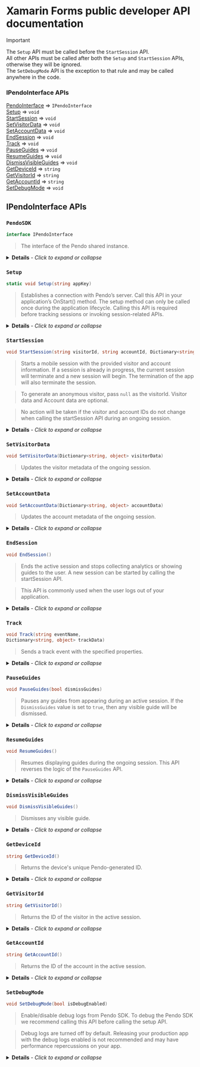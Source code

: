 # Xamarin Forms public developer API documentation

> [!IMPORTANT]
>The `Setup` API must be called before the `StartSession` API. <br> 
> All other APIs must be called after both the `Setup` and `StartSession` APIs, otherwise they will be ignored. <br>
>The `SetDebugMode` API is the exception to that rule and may be called anywhere in the code.

### IPendoInterface APIs
[PendoInterface](#pendointerface) ⇒ `IPendoInterface` <br>
[Setup](#setup) ⇒ `void` <br>
[StartSession](#startsession) ⇒ `void` <br>
[SetVisitorData](#setvisitordata) ⇒ `void` <br>
[SetAccountData](#setaccountdata) ⇒ `void` <br>
[EndSession](#endsession) ⇒ `void` <br>
[Track](#track) ⇒ `void` <br>
[PauseGuides](#pauseguides) ⇒ `void`<br>
[ResumeGuides](#resumeguides) ⇒ `void` <br>
[DismissVisibleGuides](#dismissvisibleguides) ⇒ `void` <br>
[GetDeviceId](#getdeviceid) ⇒ `string` <br>
[GetVisitorId](#getvisitorid) ⇒ `string` <br>
[GetAccountId](#getaccountid) ⇒ `string` <br>
[SetDebugMode](#setdebugmode) ⇒ `void`<br>

## IPendoInterface APIs

### `PendoSDK`

```c# 
interface IPendoInterface
```

>The interface of the Pendo shared instance. 

<details>    <summary> <b>Details</b><i> - Click to expand or collapse</i></summary>

<br>

<b>Example</b>:
    
```c#
using PendoSDKXamarin;

namespace ExampleApp
{
    public partial class App : Application
    {
        private static IPendoInterface pendo = DependencyService.Get<IPendoInterface>();
        
        // the rest of your code

    }
}      
```
</details>

### `Setup`

```c# 
static void Setup(string appKey)
```

>Establishes a connection with Pendo’s server. Call this API in your application’s OnStart() method. The setup method can only be called once during the application lifecycle. Calling this API is required before tracking sessions or invoking session-related APIs. 

<details>    <summary> <b>Details</b><i> - Click to expand or collapse</i></summary>

<br>

<b>Class</b>: PendoInterface
<br><b>Kind</b>: class method
<br>
<b>Returns</b>: void
<br>

| Param  | Type | Description |
| :---: | :---: | :--- |
| appKey | string | The App Key is listed in your Pendo Subscription Settings in App Details |

<b>Example</b>:
    
```c#
pendo.Setup("your.app.key");  
```
</details>


### `StartSession`

```c# 
void StartSession(string visitorId, string accountId, Dictionary<string, object> visitorData, Dictionary<string, object> accountData)
```

>Starts a mobile session with the provided visitor and account information. If a session is already in progress, the current session will terminate and a new session will begin. The termination of the app will also terminate the session.

>To generate an anonymous visitor, pass `null` as the visitorId. Visitor data and Account data are optional.

> No action will be taken if the visitor and account IDs do not change when calling the startSession API during an ongoing session. 
 
<details>    <summary> <b>Details</b><i> - Click to expand or collapse</i></summary>

<br>


<b>Class</b>: PendoInterface
<br><b>Kind</b>: class method
<br>
<b>Returns</b>: void
<br>

| Param  | Type | Description |
| :---: | :---: | :--- |
| visitorId | string | The session visitor ID. For an anonymous visitor set to `null` |
| accountId | string | The session account ID |
| visitorData | Dictionary<string, object> | Additional visitor metadata |
| accountData | Dictionary<string, object> | Additional account metadata |


<b>Example</b>:
    
```c#
var visitorData = new Dictionary<string, object>
{
    { "age", 21 },
    { "country", "USA" }
};

var accountData = new Dictionary<string, object>
{
    { "Tier", 1 },
    { "Size", "Enterprise" }
};

pendo.StartSession("John Doe", "ACME", visitorData, accountData);
```

</details>

### `SetVisitorData`

```c# 
void SetVisitorData(Dictionary<string, object> visitorData)
```

>Updates the visitor metadata of the ongoing session.
  
<details>    <summary> <b>Details</b><i> - Click to expand or collapse</i></summary>

<br>


<b>Class</b>: PendoInterface
<br><b>Kind</b>: class method
<br>
<b>Returns</b>: void
<br>

| Param  | Type | Description |
| :---: | :---: | :--- |
| visitorData | Dictionary<string, object> | The visitor metadata to be updated |


<b>Example</b>:
    
```c#
var visitorData = new Dictionary<string, object>
{
    { "age", 25 },
    { "country", "UK" },
    { "birthday", "01-01-1990" }
};

pendo.SetVisitorData(visitorData);
```

</details>

### `SetAccountData`

```c# 
void SetAccountData(Dictionary<string, object> accountData)
```

>Updates the account metadata of the ongoing session.
  
<details>    <summary> <b>Details</b><i> - Click to expand or collapse</i></summary>

<br>


<b>Class</b>: PendoInterface
<br><b>Kind</b>: class method
<br>
<b>Returns</b>: void
<br>

| Param  | Type | Description |
| :---: | :---: | :--- |
| accountData | Dictionary<string, object> | The account metadata to be updated |


<b>Example</b>:
    
```c#
var accountData = new Dictionary<string, object>
{
    { "Tier", 2 },
    { "size", "Mid-Market" },
    { "signing-date", "01-01-2020" }
};

pendo.SetAccountData(accountData);
```

</details>

### `EndSession`

```c# 
void EndSession()
```

>Ends the active session and stops collecting analytics or showing guides to the user. A new session can be started by calling the startSession API.

>This API is commonly used when the user logs out of your application.


  
<details>    <summary> <b>Details</b><i> - Click to expand or collapse</i></summary>

<br>


<b>Class</b>: PendoInterface
<br><b>Kind</b>: class method
<br>
<b>Returns</b>: void
<br>

<b>Example</b>:
    
```c#
pendo.EndSession(); 
```

</details>

### `Track`

```c#
void Track(string eventName,
Dictionary<string, object> trackData)
```

>Sends a track event with the specified properties.

<details>
<summary> <b>Details</b><i> - Click to expand or collapse</i></summary><br>

<b>Class</b>: PendoInterface<br>
<b>Kind</b>: class method<br>
<b>Returns</b>: void<br>
<br>

| Param  | Type | Description |
| :---: | :---: | :--- |
| eventName | string | The track event name |
| properties | Dictionary<string, object> | Additional metadata to be sent as part of the track event |

<b>Example:</b>

```c#
var trackEventProperties = new Dictionary<string, object>
{
    { "Theme", "Dark Mode" },
};

pendo.Track("App Opened", trackEventProperties);
```
</details>

### `PauseGuides`

```c# 
void PauseGuides(bool dismissGuides)
```

>Pauses any guides from appearing during an active session. If the `DismissGuides` value is set to `true`, then any visible guide will be dismissed.

<details>
<summary> <b>Details</b><i> - Click to expand or collapse</i></summary><br>
<b>Class:</b> PendoInterface<br>
<b>Kind:</b> class method<br>
<b>Returns:</b> void<br>
<br>

| Param  | Type | Description |
| :---: | :---: | :--- |
| dismissGuides | bool | Determines wether the displayed guide, if one is visible, will be dismissed when pausing the display of further guides |

<b>Example:</b>

```c#
pendo.PauseGuides(false);
```
</details>


### `ResumeGuides`

```c# 
void ResumeGuides()
```

>Resumes displaying guides during the ongoing session. This API reverses the logic of the `PauseGuides` API.

<details>
<summary> <b>Details</b><i> - Click to expand or collapse</i></summary><br>
<b>Class:</b> PendoInterface<br>
<b>Kind:</b> class method<br>
<b>Returns:</b> void<br>
<br>
<b>Example:</b>

```c#
Pendo.ResumeGuides();
```
</details>

### `DismissVisibleGuides`

```c# 
void DismissVisibleGuides()
```

>Dismisses any visible guide.

<details>
<summary> <b>Details</b><i> - Click to expand or collapse</i></summary><br>
<b>Class:</b> PendoInterface<br>
<b>Kind:</b> class method<br>
<b>Returns:</b> void<br>
<br>
<b>Example:</b>

```c#
Pendo.DismissVisibleGuides();
```
</details>

### `GetDeviceId`

```c# 
string GetDeviceId()
```

>Returns the device's unique Pendo-generated ID. 

<details>
<summary> <b>Details</b><i> - Click to expand or collapse</i></summary><br>
<b>Class:</b> PendoInterface<br>
<b>Kind:</b> class method<br>
<b>Returns:</b> String<br>
<br>
<b>Example:</b>

```c#
Pendo.GetDeviceId();
```
</details>

### `GetVisitorId`

```c# 
string GetVisitorId()
```

>Returns the ID of the visitor in the active session.

<details>
<summary> <b>Details</b><i> - Click to expand or collapse</i></summary><br>
<b>Class:</b> PendoInterface<br>
<b>Kind:</b> class method<br>
<b>Returns:</b> String<br>
<br>
<b>Example:</b>

```c#
Pendo.GetVisitorId();
```
</details>

### `GetAccountId`

```c# 
string GetAccountId()
```

>Returns the ID of the account in the active session.

<details>
<summary> <b>Details</b><i> - Click to expand or collapse</i></summary><br>
<b>Class:</b> PendoInterface<br>
<b>Kind:</b> class method<br>
<b>Returns:</b> String<br>
<br>
<b>Example:</b>

```c#
Pendo.GetAccountId();
```
</details>

### `SetDebugMode`

```c# 
void SetDebugMode(bool isDebugEnabled)
```

>Enable/disable debug logs from Pendo SDK. To debug the Pendo SDK we recommend calling this API before calling the setup API.

>Debug logs are turned off by default. Releasing your production app with the debug logs enabled is not recommended and may have performance repercussions on your app.

<details>    <summary> <b>Details</b><i> - Click to expand or collapse</i></summary>

<br>

<b>Class</b>: PendoInterface
<br><b>Kind</b>: class method
<br>
<b>Returns</b>: void
<br>

| Param  | Type | Description |
| :---: | :---: | :--- |
| isDebugEnabled | bool | Set to `true` to enable debug logs, `false` to disable |


<b>Example</b>:

```c#
Pendo.SetDebugMode(true);
Pendo.Setup("your.app.key");
```
</details>
